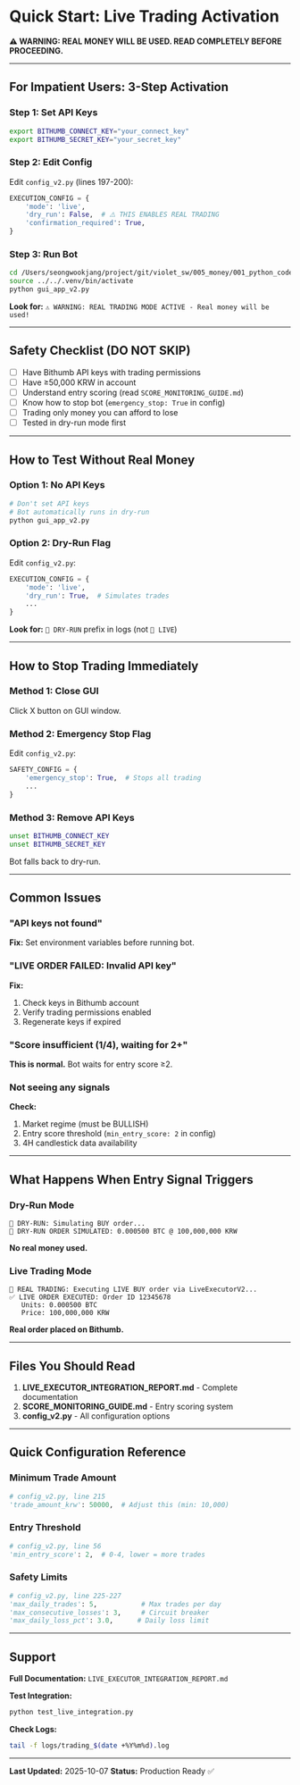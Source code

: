 # Quick Start: Live Trading Activation

**⚠️ WARNING: REAL MONEY WILL BE USED. READ COMPLETELY BEFORE PROCEEDING.**

---

## For Impatient Users: 3-Step Activation

### Step 1: Set API Keys
```bash
export BITHUMB_CONNECT_KEY="your_connect_key"
export BITHUMB_SECRET_KEY="your_secret_key"
```

### Step 2: Edit Config
Edit `config_v2.py` (lines 197-200):
```python
EXECUTION_CONFIG = {
    'mode': 'live',
    'dry_run': False,  # ⚠️ THIS ENABLES REAL TRADING
    'confirmation_required': True,
}
```

### Step 3: Run Bot
```bash
cd /Users/seongwookjang/project/git/violet_sw/005_money/001_python_code/ver2
source ../../.venv/bin/activate
python gui_app_v2.py
```

**Look for:** `⚠️ WARNING: REAL TRADING MODE ACTIVE - Real money will be used!`

---

## Safety Checklist (DO NOT SKIP)

- [ ] Have Bithumb API keys with trading permissions
- [ ] Have ≥50,000 KRW in account
- [ ] Understand entry scoring (read `SCORE_MONITORING_GUIDE.md`)
- [ ] Know how to stop bot (`emergency_stop: True` in config)
- [ ] Trading only money you can afford to lose
- [ ] Tested in dry-run mode first

---

## How to Test Without Real Money

### Option 1: No API Keys
```bash
# Don't set API keys
# Bot automatically runs in dry-run
python gui_app_v2.py
```

### Option 2: Dry-Run Flag
Edit `config_v2.py`:
```python
EXECUTION_CONFIG = {
    'mode': 'live',
    'dry_run': True,  # Simulates trades
    ...
}
```

**Look for:** `💚 DRY-RUN` prefix in logs (not `🔴 LIVE`)

---

## How to Stop Trading Immediately

### Method 1: Close GUI
Click X button on GUI window.

### Method 2: Emergency Stop Flag
Edit `config_v2.py`:
```python
SAFETY_CONFIG = {
    'emergency_stop': True,  # Stops all trading
    ...
}
```

### Method 3: Remove API Keys
```bash
unset BITHUMB_CONNECT_KEY
unset BITHUMB_SECRET_KEY
```
Bot falls back to dry-run.

---

## Common Issues

### "API keys not found"
**Fix:** Set environment variables before running bot.

### "LIVE ORDER FAILED: Invalid API key"
**Fix:**
1. Check keys in Bithumb account
2. Verify trading permissions enabled
3. Regenerate keys if expired

### "Score insufficient (1/4), waiting for 2+"
**This is normal.** Bot waits for entry score ≥2.

### Not seeing any signals
**Check:**
1. Market regime (must be BULLISH)
2. Entry score threshold (`min_entry_score: 2` in config)
3. 4H candlestick data availability

---

## What Happens When Entry Signal Triggers

### Dry-Run Mode
```
💚 DRY-RUN: Simulating BUY order...
💚 DRY-RUN ORDER SIMULATED: 0.000500 BTC @ 100,000,000 KRW
```
**No real money used.**

### Live Trading Mode
```
🚨 REAL TRADING: Executing LIVE BUY order via LiveExecutorV2...
✅ LIVE ORDER EXECUTED: Order ID 12345678
   Units: 0.000500 BTC
   Price: 100,000,000 KRW
```
**Real order placed on Bithumb.**

---

## Files You Should Read

1. **LIVE_EXECUTOR_INTEGRATION_REPORT.md** - Complete documentation
2. **SCORE_MONITORING_GUIDE.md** - Entry scoring system
3. **config_v2.py** - All configuration options

---

## Quick Configuration Reference

### Minimum Trade Amount
```python
# config_v2.py, line 215
'trade_amount_krw': 50000,  # Adjust this (min: 10,000)
```

### Entry Threshold
```python
# config_v2.py, line 56
'min_entry_score': 2,  # 0-4, lower = more trades
```

### Safety Limits
```python
# config_v2.py, line 225-227
'max_daily_trades': 5,           # Max trades per day
'max_consecutive_losses': 3,     # Circuit breaker
'max_daily_loss_pct': 3.0,      # Daily loss limit
```

---

## Support

**Full Documentation:** `LIVE_EXECUTOR_INTEGRATION_REPORT.md`

**Test Integration:**
```bash
python test_live_integration.py
```

**Check Logs:**
```bash
tail -f logs/trading_$(date +%Y%m%d).log
```

---

**Last Updated:** 2025-10-07
**Status:** Production Ready ✅
